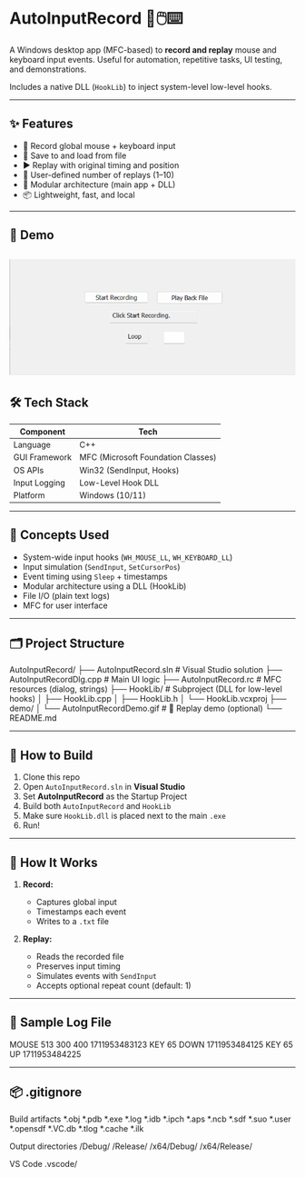 # AutoInputRecord 🎯🖱️⌨️  
A Windows desktop app (MFC-based) to **record and replay** mouse and keyboard input events. Useful for automation, repetitive tasks, UI testing, and demonstrations.

Includes a native DLL (`HookLib`) to inject system-level low-level hooks.

---

## ✨ Features

- 🔴 Record global mouse + keyboard input
- 💾 Save to and load from file
- ▶️ Replay with original timing and position
- 🔁 User-defined number of replays (1–10)
- 🧩 Modular architecture (main app + DLL)
- 📦 Lightweight, fast, and local

---

## 🎥 Demo

![AutoInputRecord Demo](Demo/autoInputRecord.gif)
---

## 🛠️ Tech Stack

| Component      | Tech                |
|----------------|---------------------|
| Language       | C++                 |
| GUI Framework  | MFC (Microsoft Foundation Classes) |
| OS APIs        | Win32 (SendInput, Hooks) |
| Input Logging  | Low-Level Hook DLL  |
| Platform       | Windows (10/11)     |

---

## 🧠 Concepts Used

- System-wide input hooks (`WH_MOUSE_LL`, `WH_KEYBOARD_LL`)
- Input simulation (`SendInput`, `SetCursorPos`)
- Event timing using `Sleep` + timestamps
- Modular architecture using a DLL (HookLib)
- File I/O (plain text logs)
- MFC for user interface

---

## 🗂️ Project Structure

AutoInputRecord/
├── AutoInputRecord.sln # Visual Studio solution
├── AutoInputRecordDlg.cpp # Main UI logic
├── AutoInputRecord.rc # MFC resources (dialog, strings)
├── HookLib/ # Subproject (DLL for low-level hooks)
│ ├── HookLib.cpp
│ ├── HookLib.h
│ └── HookLib.vcxproj
├── demo/
│ └── AutoInputRecordDemo.gif # 📸 Replay demo (optional)
└── README.md

---

## 🚀 How to Build

1. Clone this repo
2. Open `AutoInputRecord.sln` in **Visual Studio**
3. Set **AutoInputRecord** as the Startup Project
4. Build both `AutoInputRecord` and `HookLib`
5. Make sure `HookLib.dll` is placed next to the main `.exe`
6. Run!

---

## 🧪 How It Works

1. **Record:**
   - Captures global input
   - Timestamps each event
   - Writes to a `.txt` file

2. **Replay:**
   - Reads the recorded file
   - Preserves input timing
   - Simulates events with `SendInput`
   - Accepts optional repeat count (default: 1)

---

## 📄 Sample Log File

MOUSE 513 300 400 1711953483123
KEY 65 DOWN 1711953484125
KEY 65 UP 1711953484225

---

## 📦 .gitignore

Build artifacts
*.obj
*.pdb
*.exe
*.log
*.idb
*.ipch
*.aps
*.ncb
*.sdf
*.suo
*.user
*.opensdf
*.VC.db
*.tlog
*.cache
*.ilk

Output directories
/Debug/
/Release/
/x64/Debug/
/x64/Release/

VS Code
.vscode/



